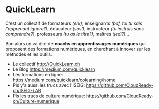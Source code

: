 # QuickLearn
C'est un collectif de formateurs *(erk)*, enseignants *(bof, toi tu sais l'apprenant ignore?)*, éducateur *(sos!)*, instructeur *(tu instruis sans comprendre?)*, professeurs *(tu as le titre?)*, maîtres *(jedi?)*... 


Bon alors on va dire de **coachs en apprentissages numériques** qui proposent des formations numériques, en cherchant à innover sur les méthodes et les outils.
* Le collectif http://QuickLearn.ch
* Le Blog https://medium.com/quicklearn
* Les formations en ligne: https://medium.com/quicklearn/colearning/home
* Pis y'a aussi les trucs avec l'ISEIG: https://github.com/CloudReady-ch/ISEIG-LAB
* Pis les trucs de culture numérique: https://github.com/CloudReady-ch/Culture-numerique
